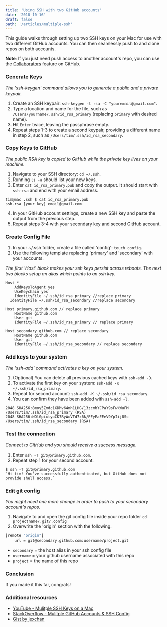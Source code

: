 ```yaml
---
title: 'Using SSH with two GitHub accounts'
date: '2018-10-16'
draft: false
path: '/articles/multiple-ssh'
---
```


This guide walks through setting up two SSH keys on your Mac for use with two different GitHub accounts. You can then seamlessly push to and clone repos on both accounts.

**Note**: If you just need push access to another account's repo, you can use the [Collaborators](https://help.github.com/articles/inviting-collaborators-to-a-personal-repository/) feature on GitHub.

### Generate Keys

_The 'ssh-keygen' command allows you to generate a public and a private keypair._

1. Create an SSH keypair: `ssh-keygen -t rsa -C "youremail@gmail.com"`.
2. Type a location and name for the file, such as `/Users/yourname/.ssh/id_rsa_primary` (replacing `primary` with desired name).
3. Hit `Enter` twice, leaving the passphrase empty.
4. Repeat steps 1-3 to create a second keypair, providing a different name in step 2, such as `/Users/tim/.ssh/id_rsa_secondary`.

### Copy Keys to GitHub

_The public RSA key is copied to GitHub while the private key lives on your machine._

1. Navigate to your SSH directory: `cd ~/.ssh`.
2. Running `ls -a` should list your new keys.
3. Enter `cat id_rsa_primary.pub` and copy the output. It should start with `ssh-rsa` and end with your email address.

```shell
tim@mac .ssh $ cat id_rsa_primary.pub
ssh-rsa [your key] email@gmail.com
```

4. In your GitHub account settings, create a new SSH key and paste the output from the previous step.
5. Repeat steps 3-4 with your secondary key and second GitHub account.

### Create Config File

1. In your ~/.ssh folder, create a file called 'config': `touch config`.
2. Use the following template replacing 'primary' and 'secondary' with your accounts.

_The first 'Host' block makes your ssh keys persist across reboots. The next two blocks setup an alias which points to an ssh key._

```shell
Host *
	AddKeysToAgent yes
	UseKeychain yes
	IdentityFile ~/.ssh/id_rsa_primary //replace primary
  IdentityFile ~/.ssh/id_rsa_secondary //replace secondary

Host primary.github.com // replace primary
	HostName github.com
	User git
	IdentityFile ~/.ssh/id_rsa_primary // replace primary

Host secondary.github.com // replace secondary
	HostName github.com
	User git
	IdentityFile ~/.ssh/id_rsa_secondary // replace secondary
```

### Add keys to your system

_The 'ssh-add' command activates a key on your system._

1. (Optional) You can delete all previous cached keys with `ssh-add -D`.
2. To activate the first key on your system: `ssh-add -K ~/.ssh/id_rsa_primary`.
3. Repeat for second account: `ssh-add -K ~/.ssh/id_rsa_secondary`.
4. You can confirm they have been added with `ssh-add -l`.

```shell
2048 SHA256:8moy5Zmdc1XDMv64mh1LHG/13zcmbYCPaY9sFwkWuFM /Users/tim/.ssh/id_rsa_primary (RSA)
2048 SHA256:NOlGpixtyoCK7RyWoVTd7z6k/PFyEaEEeV9YpIij8Sc /Users/tim/.ssh/id_rsa_secondary (RSA)
```

### Test the connection

_Connect to GitHub and you should receive a success message._

1. Enter `ssh -T git@primary.github.com`.
2. Repeat step 1 for your second account.

```shell
$ ssh -T git@primary.github.com
`Hi tim! You've successfully authenticated, but GitHub does not provide shell access.`
```

### Edit git config

_You might need one more change in order to push to your secondary account's repos._

1. Navigate to and open the git config file inside your repo folder `cd projectname/.git/.config`
2. Overwrite the 'origin' section with the following.

```bash
[remote "origin"]
	url = git@secondary.github.com:username/project.git
```

- `secondary` = the host alias in your ssh config file
- `username` = your github username associated with this repo
- `project` = the name of this repo

### Conclusion

If you made it this far, congrats!

### Additional resources

- [YouTube - Mulitple SSH Keys on a Mac](https://www.youtube.com/watch?v=9u4QPEMFK4A)
- [StackOverflow - Mulitple GitHub Accounts & SSH Config](https://stackoverflow.com/questions/3225862/multiple-github-accounts-ssh-config)
- [Gist by jexchan](https://gist.github.com/jexchan/2351996)
